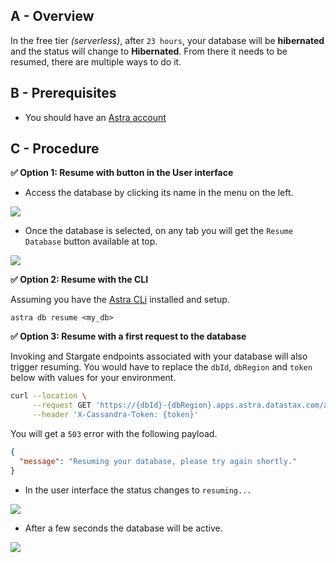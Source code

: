 ## A - Overview

In the free tier _(serverless)_, after `23 hours`, your database will be **hibernated** and the status will change to **Hibernated**. From there it needs to be resumed, there are multiple ways to do it.

## B - Prerequisites

- You should have an [Astra account](https://astra.dev/3B7HcYo)

## C - Procedure

**✅ Option 1: Resume with button in the User interface**

- Access the database by clicking its name in the menu on the left.

<img src="../../../img/astra/exit-hibernation-2.png" />

- Once the database is selected, on any tab you will get the `Resume Database` button available at top.

<img src="../../../img/astra/db-hibernate-hibernated.png" />

**✅ Option 2: Resume with the CLI**

Assuming you have the [Astra CLi](astra-cli.md) installed and setup.

```
astra db resume <my_db>
```

**✅ Option 3: Resume with a first request to the database**

Invoking and Stargate endpoints associated with your database will also trigger resuming. You would have to replace the `dbId`, `dbRegion` and `token` below with values for your environment.

```bash
curl --location \
     --request GET 'https://{dbId}-{dbRegion}.apps.astra.datastax.com/api/rest/v2/schemas/keyspaces/' \
     --header 'X-Cassandra-Token: {token}'
```

You will get a `503` error with the following payload.

```json
{
  "message": "Resuming your database, please try again shortly."
}
```

- In the user interface the status changes to `resuming...`

<img src="../../../img/astra/db-hibernate-resuming.png" />

- After a few seconds the database will be active.

<img src="../../../img/astra/db-hibernate-active.png" />
